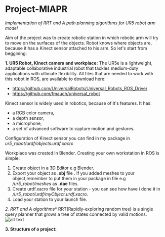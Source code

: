# Project-MIAPR
**Implementation of RRT and A* path planning algorithms for UR5 robot arm model*

Aim of the project was to create robotic station in which robotic arm will try to move on the surfaces of the objects. Robot knows where objects are, because it has a Kinect sensor attached to his arm. So let's start from beggining:

**1. UR5 Robot, Kinect camera and workplace:**
The UR5e is a lightweight, adaptable collaborative industrial robot that tackles medium-duty applications with ultimate flexibility. All files that are needed to work with this robot in ROS, are available to download here:
- https://github.com/UniversalRobots/Universal_Robots_ROS_Driver
- https://github.com/fmauch/universal_robot

Kinect sensor is widely used in robotics, because of it's features. It has:
- a RGB color camera,
- a depth sensor,
- a microphone,
- a set of advanced software to capture motion and gestures.

Configuration of Kinect sensor you can find in my package in *ur5_robot/urdf/objects.urdf.xacro*

Workplace was created in Blender. Creating your own workstation in ROS is simple:
1. Create object in a 3D Editor e.g Blender.
2. Export your object as **.obj** file . If you added meshes to your object,remember to put them in your package in file e.g */ur5_robot/meshes* as **.dae** files.
3. Create urdf.xacro file for your station - you can see how have i done it in */ur5_robot/urdf/myObject.urdf.xacro*.
4. Load your station to your launch file. 

**2. RRT and A* algorithms**
RRT(Rapidly-exploring random tree) is a single query planner that grows a tree of states connected by valid motions. 
![alt text](http://kovan.ceng.metu.edu.tr/~asil/old/_1./hw4_files/Screen%20shot%202010-04-18%20at%2003.29.19.jpg)

**3. Structure of o project:**
